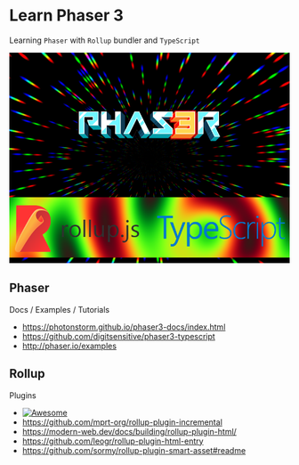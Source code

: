 # Learn Phaser 3

Learning `Phaser` with `Rollup` bundler and `TypeScript`

![](./screenshot.png)

## Phaser

Docs / Examples / Tutorials
- https://photonstorm.github.io/phaser3-docs/index.html
- https://github.com/digitsensitive/phaser3-typescript
- http://phaser.io/examples

## Rollup

Plugins

- [![Awesome](https://awesome.re/badge.svg)](https://github.com/rollup/awesome)
- https://github.com/mprt-org/rollup-plugin-incremental
- https://modern-web.dev/docs/building/rollup-plugin-html/
- https://github.com/leogr/rollup-plugin-html-entry
- https://github.com/sormy/rollup-plugin-smart-asset#readme